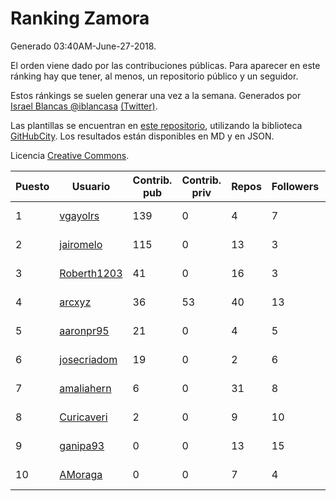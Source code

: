 # Ranking Zamora

Generado 03:40AM-June-27-2018.

El orden viene dado por las contribuciones públicas. Para aparecer en este ránking hay que tener, al menos, un repositorio público y un seguidor.

Estos ránkings se suelen generar una vez a la semana. Generados por [Israel Blancas @iblancasa](https://github.com/iblancasa/) [(Twitter)](https://twitter.com/iblancasa).

Las plantillas se encuentran en [este repositorio](https://github.com/iblancasa/GH-Spanish-Ranking), utilizando la biblioteca [GitHubCity](https://github.com/iblancasa/GitHubCity). Los resultados están disponibles en MD y en JSON.

Licencia [Creative Commons](https://creativecommons.org/licenses/by/4.0/).

| Puesto   |  Usuario  | Contrib. pub | Contrib. priv |Repos| Followers | Desde |  Avatar  |
|----------|-----------|--------------|---------------|-----|-----------|-------|----------|
|1|[vgayolrs](https://github.com/vgayolrs)|139|0|4|7|2016-03-05|![vgayolrs]()|
|2|[jairomelo](https://github.com/jairomelo)|115|0|13|3|2014-05-19|![jairomelo]()|
|3|[Roberth1203](https://github.com/Roberth1203)|41|0|16|3|2014-12-31|![Roberth1203]()|
|4|[arcxyz](https://github.com/arcxyz)|36|53|40|13|2010-01-18|![arcxyz]()|
|5|[aaronpr95](https://github.com/aaronpr95)|21|0|4|5|2016-11-21|![aaronpr95]()|
|6|[josecriadom](https://github.com/josecriadom)|19|0|2|6|2018-01-06|![josecriadom]()|
|7|[amaliahern](https://github.com/amaliahern)|6|0|31|8|2010-06-14|![amaliahern]()|
|8|[Curicaveri](https://github.com/Curicaveri)|2|0|9|10|2014-01-06|![Curicaveri]()|
|9|[ganipa93](https://github.com/ganipa93)|0|0|13|15|2015-09-03|![ganipa93]()|
|10|[AMoraga](https://github.com/AMoraga)|0|0|7|4|2010-02-26|![AMoraga]()|
